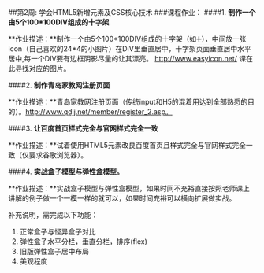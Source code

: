##第2周: 学会HTML5新增元素及CSS核心技术
###课程作业：
####1. **制作一个由5个100*100DIV组成的十字架**

  **作业描述：**制作一个由5个100\*100DIV组成的十字架（如➕），中间放一张icon（自己喜欢的24\*4的小图片）在DIV里垂直居中，十字架页面垂直居中水平居中,每一个DIV要有边框阴影尽量的让其漂亮。 http://www.easyicon.net/ 课在此寻找对应的图片。

####2. **制作青岛家教网注册页面**

  **作业描述：**青岛家教网注册页面（传统input和H5的混着用达到全部熟悉的目的）。http://www.qdjj.net/member/register_2.asp。
  
####3. **让百度首页样式完全与官网样式完全一致**

  **作业描述：**试着使用HTML5元素改良百度首页且样式完全与官网样式完全一致（仅要求谷歌浏览器）。

####4. **实战盒子模型与弹性盒模型。**

  **作业描述：**实战盒子模型与弹性盒模型，如果时间不充裕直接按照老师课上讲解的例子做一个一模一样的就可以，如果时间充裕可以横向扩展做实战。
  
补充说明，需完成以下功能：

  1. 正常盒子与怪异盒子对比
  2. 弹性盒子水平分栏，垂直分栏，排序(flex)
  3. 旧版弹性盒子居中布局
  4. 美观程度
